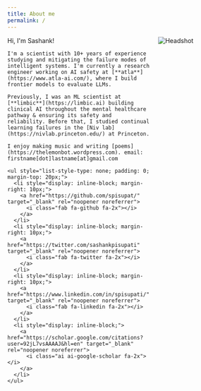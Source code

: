 ```yaml
---
title: About me
permalink: /
---
```


<div style="display: flex;">
  <div style="flex: 1; padding-right: 20px;">
    Hi, I'm Sashank!
    
    I'm a scientist with 10+ years of experience studying and mitigating the failure modes of intelligent systems. I'm currently a research engineer working on AI safety at [**atla**](https://www.atla-ai.com/), where I build frontier models to evaluate LLMs.

    Previously, I was an ML scientist at [**limbic**](https://limbic.ai) building clinical AI throughout the mental healthcare pathway & ensuring its safety and reliability. Before that, I studied continual learning failures in the [Niv lab](https://nivlab.princeton.edu/) at Princeton.

    I enjoy making music and writing [poems](https://thelemonbot.wordpress.com). email: firstname[dot]lastname[at]gmail.com

    <ul style="list-style-type: none; padding: 0; margin-top: 20px;">
      <li style="display: inline-block; margin-right: 10px;">
        <a href="https://github.com/spisupat/" target="_blank" rel="noopener noreferrer">
          <i class="fab fa-github fa-2x"></i>
        </a>
      </li>
      <li style="display: inline-block; margin-right: 10px;">
        <a href="https://twitter.com/sashankpisupati" target="_blank" rel="noopener noreferrer">
          <i class="fab fa-twitter fa-2x"></i>
        </a>
      </li>
      <li style="display: inline-block; margin-right: 10px;">
        <a href="https://www.linkedin.com/in/spisupati/" target="_blank" rel="noopener noreferrer">
          <i class="fab fa-linkedin fa-2x"></i>
        </a>
      </li>
      <li style="display: inline-block;">
        <a href="https://scholar.google.com/citations?user=92jL7vsAAAAJ&hl=en" target="_blank" rel="noopener noreferrer">
          <i class="ai ai-google-scholar fa-2x"></i>
        </a>
      </li>
    </ul>
  </div>
  <div style="flex: 1;">
    <img src="assets/headshot.jpg" alt="Headshot" style="max-width: 100%; height: auto;">
  </div>
</div>
